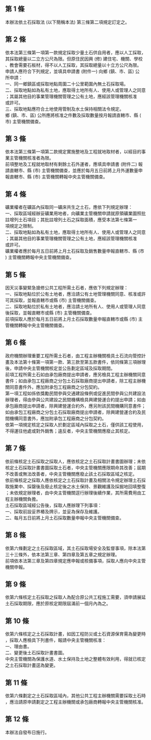 第 1 條
-------
本辦法依土石採取法 (以下簡稱本法) 第三條第二項規定訂定之。

第 2 條
-------
依本法第三條第一項第一款規定採取少量土石供自用者，應以人工採取，  
其採取總量以二立方公尺為限。但原住民因興 (修) 建住宅、機關、學校  
、教會需要石板材，得不以人工採取，其採取總量以十立方公尺為限。  
申請人應符合下列規定，並填具申請書 (附件一) 向鄉 (鎮、市、區) 公  
所申請：  
一、同一鄉鎮區或採取地點周圍二十公里範圍內無土石採取場。  
二、採取地點如為私有土地，應取得土地所有人、使用人或管理人之同意  
    ；其屬其他目的事業管理機關管理之公有土地，應經該管理機關核准  
    或許可。  
三、採取地點應符合土地使用管制及水土保持相關法令規定。  
鄉 (鎮、市、區) 公所應將核准之件數及採取數量按月報請直轄市、縣 (  
市) 主管機關備查。

第 3 條
-------
依本法第三條第一項第二款規定實施整地及工程就地取材者，以經目的事  
業主管機關核准者為限。  
前項整地及工程就地取材有剩餘土石外運者，應填具申請書 (附件二) 報  
請直轄市、縣 (市) 主管機關備查，並應於每月五日前將上月外運數量申  
報直轄市、縣 (市) 主管機關轉報中央主管機關備查。

第 4 條
-------
礦業權者在礦區內採取同一礦床共生之土石，應依下列規定辦理：  
一、採取區域經辦妥礦業用地者，向礦業主管機關申請就原領礦業圖照批  
    註增列土石項目；其批註增列土石之採取面積，應受本法第七條第一  
    項規定之限制。  
二、採取地點如為私有土地，應取得土地所有人、使用人或管理人之同意  
    ；其屬其他目的事業管理機關管理之公有土地，應經該管理機關核准  
    或許可。  
礦業權者應於每月五日前將上月土石採取及銷售數量申報直轄市、縣 (市  
) 主管機關轉報中央主管機關備查。

第 5 條
-------
因天災事變緊急搶修公共工程所需土石者，應依下列規定辦理：  
一、採取地點位於公有土地者，應洽請公有土地管理機關同意、核准或許  
    可其採取，並報直轄市或縣 (市) 主管機關備查。  
二、採取地點位於私有土地者，應洽請土地所有人、使用人或管理人同意  
    後採取，並報直轄市或縣 (市) 主管機關備查。  
前項採取人應於每月五日前將上月土石採取數量申報直轄市或縣 (市) 主  
管機關轉報中央主管機關備查。

第 6 條
-------
政府機關辦理重要工程所需土石者，由工程主辦機關檢具土石流向管控計  
畫及本法第十條第一項第一款、第三款至第五款書件，依同條第三項辦理  
後，申請中央主管機關核定並公告劃定區域及採取期間。  
前項工程所需土石如由承包廠商提出申請者，應另檢具工程主辦機關同意  
書件；如由承包工程廠商之分包土石採取廠商提出申請者，除工程主辦機  
關同意書件外，應加附承包工程廠商之分包契約。  
第一項工程如係依獎勵民間參與交通建設條例或促進民間參與公共建設法  
辦理者，得由參與公共建設之民間機構檢具興建營運合約提出申請；如由  
承包廠商提出申請者，除興建營運合約外，應另附該民間機購同意書件；  
如由承包工程廠商之分包土石採取廠商提出申請者，除興建營運合約及民  
間機構同意書外，應加附承包工程廠商之分包契約。  
依第一項規定核定之採取人於劃定區域內採取之土石，僅供該工程使用，  
不得運往他處或對外銷售；違反者，中央主管機關應廢止其核定。

第 7 條
-------
依前條核定土石採取之採取人，應依核定之土石採取計畫書圖辦理；未依  
核定土石採取計畫書圖採取土石者，中央主管機關應限期命其改善；屆期  
不改善或無法改善者，中央主管機關應廢止該土石採取區域之核定。  
依前條核定之採取人應依核定之土石採取計畫及相關法令規定辦理土石採  
取施業中、採罄後及廢止核定後之水土保持、景觀維護及採掘地回填整復  
；未依規定辦理者，由中央主管機關逕行辦理後續作業，其所需費用由工  
程主辦機關負擔。  
土石採取區域經公告後，採取人應辦理下列事項：  
一、採取前設妥界樁及牌示，並妥為保存及維護。  
二、每月五日前將上月土石採取數量申報中央主管機關備查。

第 8 條
-------
依第六條劃定之土石採取區域，其土石採取場安全及監督事項，除本法第  
三十三條外，依本法第三章、第四章及第五章之規定辦理。  
前項依本法第三章及第四章規定應申報或核備事項，採取人應向中央主管  
機關申報。

第 9 條
-------
依第六條核定土石採取之採取人為配合原公共工程施工需要，須申請展延  
土石採取期限，應於原核定期限屆滿前一個月內為之。

第 10 條
--------
依第六條核定之土石採取計畫，如因工程防災或土石資源保育需為變更時  
，採取人應檢具下列書件，報請中央主管機關核准：  
一、理由書。  
二、變更後土石採取計畫書圖。  
中央主管機關為保護水道、水土保持及土地之整體有效利用，得就已核定  
之土石採取計畫逕為變更。

第 11 條
--------
依第六條劃定之土石採取區域內，其他公共工程主辦機關需要採取土石時  
，應洽請原申請劃定之工程主辦機關或承包廠商轉報中央主管機關核准。

第 12 條
--------
本辦法自發布日施行。

